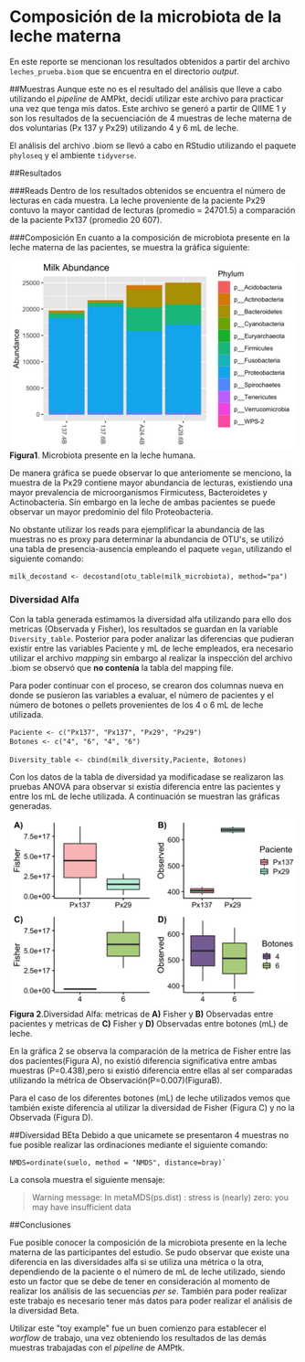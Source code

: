 # Composición de la microbiota de la leche materna

En este reporte se mencionan los resultados obtenidos a partir del archivo `leches_prueba.biom` que se encuentra en el directorio *output*. 

##Muestras
Aunque este no es el resultado del análisis que lleve a cabo utilizando el *pipeline* de AMPkt, decidí utilizar este archivo para practicar una vez que tenga mis datos. Este archivo se generó a partir de QIIME 1 y son los resultados de la secuenciación de 4 muestras de leche materna de dos voluntarias (Px 137 y Px29) utilizando 4 y 6 mL de leche. 

El análisis del archivo .biom se llevó a cabo en RStudio utilizando el paquete `phyloseq` y el ambiente `tidyverse`. 

##Resultados

###Reads
Dentro de los resultados obtenidos se encuentra el número de lecturas en cada muestra. La leche proveniente de la paciente Px29 contuvo la mayor cantidad de lecturas (promedio = 24701.5) a comparación de la paciente Px137 (promedio 20 607). 

###Composición
En cuanto a la composición de microbiota presente en la leche materna de las pacientes, se muestra la gráfica siguiente:

![](../../output/phyloseq_analysis/milk_microbiota_phylum.png)
**Figura1**. Microbiota presente en la leche humana. 

De manera gráfica se puede observar lo que anteriomente se menciono, la muestra de la Px29 contiene mayor abundancia de lecturas, existiendo una mayor prevalencia de microorganismos Firmicutess, Bacteroidetes y Actinobacteria. Sin embargo en la leche de ambas pacientes se puede observar un mayor predominio del filo Proteobacteria. 

No obstante utilizar los reads para ejemplificar la abundancia de las muestras no es proxy para determinar la abundancia de OTU's, se utilizó una tabla de presencia-ausencia empleando el paquete `vegan`, utilizando el siguiente comando:

```
milk_decostand <- decostand(otu_table(milk_microbiota), method="pa")
```

### Diversidad Alfa
Con la tabla generada estimamos la diversidad alfa utilizando para ello dos metricas (Observada y Fisher), los resultados se guardan en la variable `Diversity_table`. Posterior para poder analizar las diferencias que pudieran existir entre las variables Paciente y mL de leche empleados, era necesario utilizar el archivo *mapping* sin embargo al realizar la inspección del archivo .biom se observó que **no contenía** la tabla del mapping file. 

Para poder continuar con el proceso, se crearon dos columnas nueva en donde se pusieron las variables a evaluar, el número de pacientes y el número de botones o pellets provenientes de los 4 o 6 mL de leche utilizada. 

```
Paciente <- c("Px137", "Px137", "Px29", "Px29")
Botones <- c("4", "6", "4", "6")

Diversity_table <- cbind(milk_diversity,Paciente, Botones)
```

Con los datos de la tabla de diversidad ya modificadase se realizaron las pruebas ANOVA para observar si existía diferencia entre las pacientes y entre los mL de leche utilizada. A continuación se muestran las gráficas generadas. 

![](../../output/phyloseq_analysis/milk_alpha_diversity.png)
**Figura 2**.Diversidad Alfa: metricas de **A)** Fisher y **B)** Observadas entre pacientes y metricas de **C)** Fisher y **D)** Observadas entre botones (mL) de leche.  

En la gráfica 2 se observa la comparación de la metrica de Fisher entre las dos pacientes(Figura A), no existió diferencia significativa entre ambas muestras (P=0.438),pero si existió diferencia entre ellas al ser comparadas utilizando la métrica de Observación(P=0.007)(FiguraB). 

Para el caso de los diferentes botones (mL) de leche utilizados vemos que también existe diferencia al utilizar la diversidad de Fisher (Figura C) y no la Observada (Figura D). 

##Diversidad BEta 
Debido a que unicamete se presentaron 4 muestras no fue posible realizar las ordinaciones mediante el siguiente comando:

```
NMDS=ordinate(suelo, method = "NMDS", distance=bray)`
```
La consola muestra el siguiente mensaje:

> Warning message:
In metaMDS(ps.dist) :
  stress is (nearly) zero: you may have insufficient data

##Conclusiones

Fue posible conocer la composición de la microbiota presente en la leche materna de las participantes del estudio. Se pudo observar que existe una diferencia en las diversidades alfa si se utiliza una métrica o la otra, dependiendo de la paciente o el número de mL de leche utilizado, siendo esto un factor que se debe de tener en consideración al momento de realizar los análisis de las secuencias *per se*. También para poder realizar este trabajo es necesario tener más datos para poder realizar el análisis de la diversidad Beta. 

Utilizar este "toy example" fue un buen comienzo para establecer el *worflow* de trabajo, una vez obteniendo los resultados de las demás muestras trabajadas con el *pipeline* de AMPtk.




